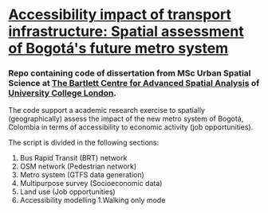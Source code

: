 # [Accessibility impact of transport infrastructure: Spatial assessment of Bogotá's future metro system](https://www.researchgate.net/publication/377531023_Accessibility_impact_of_transport_infrastructure_Spatial_assessment_of_Bogota's_future_metro_system)

### Repo containing code of dissertation from MSc Urban Spatial Science at [The Bartlett Centre for Advanced Spatial Analysis](https://www.ucl.ac.uk/bartlett/casa/) of [University College London](https://www.ucl.ac.uk/).

The code support a academic research exercise to spatially (geographically) assess the impact of the new metro system of Bogotá, Colombia in terms of accessibility to economic activity (job opportunities). 

The script is divided in the following sections:

 1. Bus Rapid Transit (BRT) network
 1. OSM network (Pedestrian network)
 1. Metro system (GTFS data generation)
 1. Multipurpose survey (Socioeconomic data)
 1. Land use (Job opportunities)
 1. Accessibility modelling
    1.Walking only mode